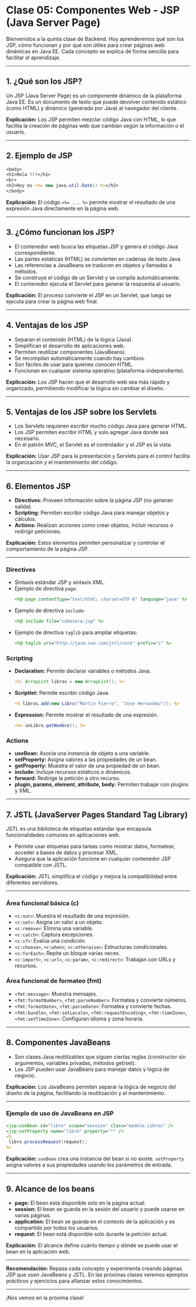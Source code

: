 # Clase 05: Componentes Web - JSP (Java Server Page)

Bienvenidos a la quinta clase de Backend. Hoy aprenderemos qué son los JSP, cómo funcionan y por qué son útiles para crear páginas web dinámicas en Java EE. Cada concepto se explica de forma sencilla para facilitar el aprendizaje.

---

## 1. ¿Qué son los JSP?

Un JSP (Java Server Page) es un componente dinámico de la plataforma Java EE. Es un documento de texto que puede devolver contenido estático (como HTML) y dinámico (generado por Java) al navegador del cliente.

**Explicación:**
Los JSP permiten mezclar código Java con HTML, lo que facilita la creación de páginas web que cambian según la información o el usuario.

---

## 2. Ejemplo de JSP

```jsp
<body>
<h1>Hola !!!</h1>
<br>
<h2>Hoy es <%= new java.util.Date() %></h2>
</body>
```

**Explicación:**
El código `<%= ... %>` permite mostrar el resultado de una expresión Java directamente en la página web.

---

## 3. ¿Cómo funcionan los JSP?

- El contenedor web busca las etiquetas JSP y genera el código Java correspondiente.
- Las partes estáticas (HTML) se convierten en cadenas de texto Java.
- Las referencias a JavaBeans se traducen en objetos y llamadas a métodos.
- Se construye el código de un Servlet y se compila automáticamente.
- El contenedor ejecuta el Servlet para generar la respuesta al usuario.

**Explicación:**
El proceso convierte el JSP en un Servlet, que luego se ejecuta para crear la página web final.

---

## 4. Ventajas de los JSP

- Separan el contenido (HTML) de la lógica (Java).
- Simplifican el desarrollo de aplicaciones web.
- Permiten reutilizar componentes (JavaBeans).
- Se recompilan automáticamente cuando hay cambios.
- Son fáciles de usar para quienes conocen HTML.
- Funcionan en cualquier sistema operativo (plataforma-independiente).

**Explicación:**
Los JSP hacen que el desarrollo web sea más rápido y organizado, permitiendo modificar la lógica sin cambiar el diseño.

---

## 5. Ventajas de los JSP sobre los Servlets

- Los Servlets requieren escribir mucho código Java para generar HTML.
- Los JSP permiten escribir HTML y solo agregar Java donde sea necesario.
- En el patrón MVC, el Servlet es el controlador y el JSP es la vista.

**Explicación:**
Usar JSP para la presentación y Servlets para el control facilita la organización y el mantenimiento del código.

---

## 6. Elementos JSP

- **Directives:** Proveen información sobre la página JSP (no generan salida).
- **Scripting:** Permiten escribir código Java para manejar objetos y cálculos.
- **Actions:** Realizan acciones como crear objetos, incluir recursos o redirigir peticiones.

**Explicación:**
Estos elementos permiten personalizar y controlar el comportamiento de la página JSP.

---

### Directives

- Sintaxis estándar JSP y sintaxis XML.
- Ejemplo de directiva `page`:
  ```jsp
  <%@ page contentType="text/html; charset=UTF-8" language="java" %>
  ```
- Ejemplo de directiva `include`:
  ```jsp
  <%@ include file="cabecera.jsp" %>
  ```
- Ejemplo de directiva `taglib` para ampliar etiquetas:
  ```jsp
  <%@ taglib uri="http://java.sun.com/jstl/core" prefix="c" %>
  ```

### Scripting

- **Declaration:** Permite declarar variables o métodos Java.
  ```jsp
  <%! ArrayList libros = new ArrayList(); %>
  ```
- **Scriptlet:** Permite escribir código Java.
  ```jsp
  <% libros.add(new Libro("Martin Fierro", "Jose Hernandez")); %>
  ```
- **Expression:** Permite mostrar el resultado de una expresión.
  ```jsp
  <%= unLibro.getNombre(); %>
  ```

### Actions

- **useBean:** Asocia una instancia de objeto a una variable.
- **setProperty:** Asigna valores a las propiedades de un bean.
- **getProperty:** Muestra el valor de una propiedad de un bean.
- **include:** Incluye recursos estáticos o dinámicos.
- **forward:** Redirige la petición a otro recurso.
- **plugin, params, element, attribute, body:** Permiten trabajar con plugins y XML.

---

## 7. JSTL (JavaServer Pages Standard Tag Library)

JSTL es una biblioteca de etiquetas estándar que encapsula funcionalidades comunes en aplicaciones web.

- Permite usar etiquetas para tareas como mostrar datos, formatear, acceder a bases de datos y procesar XML.
- Asegura que la aplicación funcione en cualquier contenedor JSP compatible con JSTL.

**Explicación:**
JSTL simplifica el código y mejora la compatibilidad entre diferentes servidores.

---

### Área funcional básica (c)

- `<c:out>`: Muestra el resultado de una expresión.
- `<c:set>`: Asigna un valor a un objeto.
- `<c:remove>`: Elimina una variable.
- `<c:catch>`: Captura excepciones.
- `<c:if>`: Evalúa una condición.
- `<c:choose>`, `<c:when>`, `<c:otherwise>`: Estructuras condicionales.
- `<c:forEach>`: Repite un bloque varias veces.
- `<c:import>`, `<c:url>`, `<c:param>`, `<c:redirect>`: Trabajan con URLs y recursos.

### Área funcional de formateo (fmt)

- `<fmt:message>`: Muestra mensajes.
- `<fmt:formatNumber>`, `<fmt:parseNumber>`: Formatea y convierte números.
- `<fmt:formatDate>`, `<fmt:parseDate>`: Formatea y convierte fechas.
- `<fmt:bundle>`, `<fmt:setLocale>`, `<fmt:requestEncoding>`, `<fmt:timeZone>`, `<fmt:setTimeZone>`: Configuran idioma y zona horaria.

---

## 8. Componentes JavaBeans

- Son clases Java reutilizables que siguen ciertas reglas (constructor sin argumentos, variables privadas, métodos get/set).
- Los JSP pueden usar JavaBeans para manejar datos y lógica de negocio.

**Explicación:**
Los JavaBeans permiten separar la lógica de negocio del diseño de la página, facilitando la reutilización y el mantenimiento.

---

### Ejemplo de uso de JavaBeans en JSP

```jsp
<jsp:useBean id="libro" scope="session" class="modelo.Libros" />
<jsp:setProperty name="libro" property="*" />
<%
 libro.processRequest(request);
%>
```

**Explicación:**
`useBean` crea una instancia del bean si no existe.
`setProperty` asigna valores a sus propiedades usando los parámetros de entrada.

---

## 9. Alcance de los beans

- **page:** El bean está disponible solo en la página actual.
- **session:** El bean se guarda en la sesión del usuario y puede usarse en varias páginas.
- **application:** El bean se guarda en el contexto de la aplicación y es compartido por todos los usuarios.
- **request:** El bean está disponible solo durante la petición actual.

**Explicación:**
El alcance define cuánto tiempo y dónde se puede usar el bean en la aplicación web.

---

**Recomendación:**
Repasa cada concepto y experimenta creando páginas JSP que usen JavaBeans y JSTL. En las próximas clases veremos ejemplos prácticos y ejercicios para afianzar estos conocimientos.

---

¡Nos vemos en la próxima clase!
